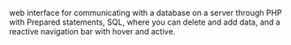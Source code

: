 web interface for communicating with a database on a server through PHP with Prepared statements, SQL, where you can delete and add data, and a reactive navigation bar with hover and active. 
